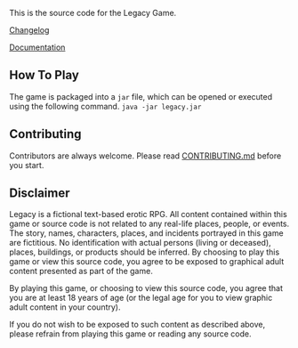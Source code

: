 This is the source code for the Legacy Game.

[Changelog](CHANGELOG.md)

[Documentation](docs/main.md)

## How To Play
The game is packaged into a `jar` file, which can be opened or executed using the following command.
``java -jar legacy.jar``

## Contributing
Contributors are always welcome. Please read [CONTRIBUTING.md](CONTRIBUTING.md) before you start.

## Disclaimer
Legacy is a fictional text-based erotic RPG. All content contained within this game or source code is not related to any
real-life places, people, or events.
The story, names, characters, places, and incidents portrayed in this game are fictitious. No identification with actual
persons (living or deceased), places, buildings, or products should be inferred. By choosing to play this game or view
this source code, you agree to be exposed to graphical adult content presented as part of the game.

By playing this game, or choosing to view this source code, you agree that you are at least 18 years of age (or the 
legal age for you to view graphic adult content in your country).

If you do not wish to be exposed to such content as described above, please refrain from playing this game or reading
any source code.